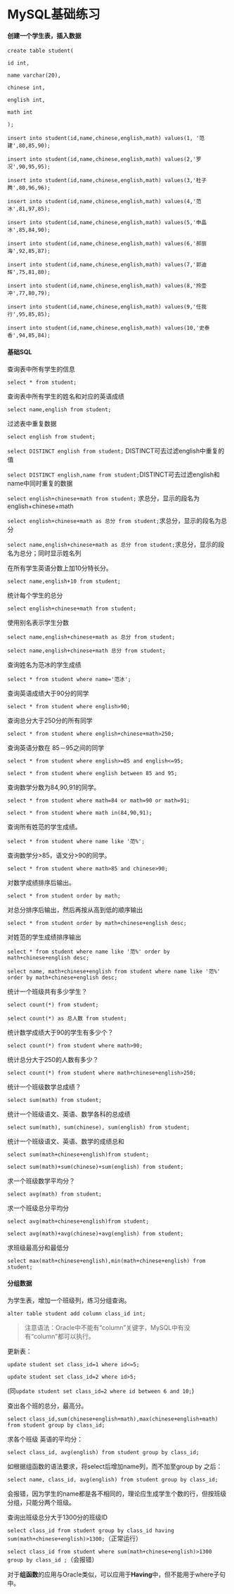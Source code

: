 # MySQL基础练习

####  创建一个学生表，插入数据

```
create table student(

id int,

name varchar(20),

chinese int,

english int,

math int

);
```

`insert into student(id,name,chinese,english,math) values(1, '范建',80,85,90);`

`insert into student(id,name,chinese,english,math) values(2,'罗况',90,95,95);`

`insert into student(id,name,chinese,english,math) values(3,'杜子腾',80,96,96);`

`insert into student(id,name,chinese,english,math) values(4,'范冰',81,97,85);`

`insert into student(id,name,chinese,english,math) values(5,'申晶冰',85,84,90);`

`insert into student(id,name,chinese,english,math) values(6,'郝丽海',92,85,87);`

`insert into student(id,name,chinese,english,math) values(7,'郭迪辉',75,81,80);`

`insert into student(id,name,chinese,english,math) values(8,'拎壶冲',77,80,79);`

`insert into student(id,name,chinese,english,math) values(9,'任我行',95,85,85);`

`insert into student(id,name,chinese,english,math) values(10,'史泰香',94,85,84);`

#### 基础SQL

查询表中所有学生的信息

`select * from student;`



查询表中所有学生的姓名和对应的英语成绩

`select name,english from student;`



过滤表中重复数据

`select english from student;`

`select DISTINCT english from student;`  DISTINCT可去过滤english中重复的值

`select DISTINCT english,name from student;`DISTINCT可去过滤english和name中同时重复的数据

`select english+chinese+math from student;` 求总分，显示的段名为english+chinese+math

`select english+chinese+math as 总分 from student;`求总分，显示的段名为总分

`select name,english+chinese+math as 总分 from student;`求总分，显示的段名为总分；同时显示姓名列



在所有学生英语分数上加10分特长分。

`select name,english+10 from student;`



统计每个学生的总分

`select english+chinese+math from student;`



使用别名表示学生分数

`select name,english+chinese+math as 总分 from student;`

`select name,english+chinese+math 总分 from student;`



查询姓名为范冰的学生成绩

`select * from student where name='范冰';`



查询英语成绩大于90分的同学

`select * from student where english>90;`



查询总分大于250分的所有同学

`select * from student where english+chinese+math>250;`



查询英语分数在 85－95之间的同学

`select * from student where english>=85 and english<=95;`

`select * from student where english between 85 and 95;`



查询数学分数为84,90,91的同学。

`select * from student where math=84 or math=90 or math=91;`

`select * from student where math in(84,90,91);`



查询所有姓范的学生成绩。

`select * from student where name like '范%';`



查询数学分>85，语文分>90的同学。

`select * from student where math>85 and chinese>90;`



对数学成绩排序后输出。

`select * from student order by math;`



对总分排序后输出，然后再按从高到低的顺序输出

`select * from student order by math+chinese+english desc;`



对姓范的学生成绩排序输出

`select * from student where name like '范%' order by math+chinese+english desc;`

`select name, math+chinese+english from student where name like '范%' order by math+chinese+english desc;`



统计一个班级共有多少学生？

`select count(*) from student;`

`select count(*) as 总人数 from student;`



统计数学成绩大于90的学生有多少个？

`select count(*) from student where math>90;`



统计总分大于250的人数有多少？

`select count(*) from student where math+chinese+english>250;`



统计一个班级数学总成绩？

`select sum(math) from student;`



统计一个班级语文、英语、数学各科的总成绩

`select sum(math), sum(chinese), sum(english) from student;`



统计一个班级语文、英语、数学的成绩总和

`select sum(math+chinese+english)from student;`

`select sum(math)+sum(chinese)+sum(english) from student;`



求一个班级数学平均分？

`select avg(math) from student;`



求一个班级总分平均分

`select avg(math+chinese+english)from student;`

`select avg(math)+avg(chinese)+avg(english) from student;`



求班级最高分和最低分

`select max(math+chinese+english),min(math+chinese+english) from student;`



#### 分组数据

为学生表，增加一个班级列，练习分组查询。		

`alter table student add column class_id int;`		

> 注意语法：Oracle中不能有“column”关键字，MySQL中有没有“column”都可以执行。



更新表：

`update student set class_id=1 where id<=5;`

`update student set class_id=2 where id>5;`

(同`update student set class_id=2 where id between 6 and 10;`)



查出各个班的总分，最高分。

`select class_id,sum(chinese+english+math),max(chinese+english+math) from student group by class_id;`

求各个班级 英语的平均分：

`select class_id, avg(english) from student group by class_id;`



如根据组函数的语法要求，将select后增加name列，而不加至group by 之后：

`select name, class_id, avg(english) from student group by class_id;`

会报错，因为学生的name都是各不相同的，理论应生成学生个数的行，但按班级分组，只能分两个班级。





查询出班级总分大于1300分的班级ID

`select class_id from student group by class_id having sum(math+chinese+english)>1300;`（正常运行）

`select class_id from student where sum(math+chinese+english)>1300 group by class_id ;`（会报错）

对于**组函数**的应用与Oracle类似，可以应用于**Having**中，但不能用于where子句中。
